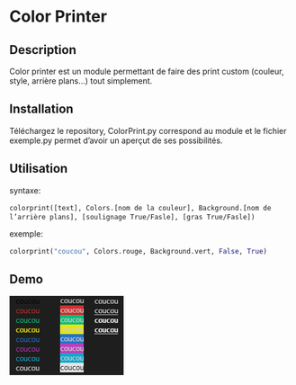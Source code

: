 # Color Printer
## Description
Color printer est un module permettant de faire des print custom (couleur, style, arrière plans…) tout simplement.
## Installation
Téléchargez le repository, ColorPrint.py correspond au module et le fichier exemple.py permet d’avoir un aperçut de ses possibilités.
## Utilisation
syntaxe:
```
colorprint([text], Colors.[nom de la couleur], Background.[nom de l’arrière plans], [soulignage True/Fasle], [gras True/Fasle])
```
exemple:
```py
colorprint("coucou", Colors.rouge, Background.vert, False, True)
```
## Demo
<img src="demo.png" width=203>